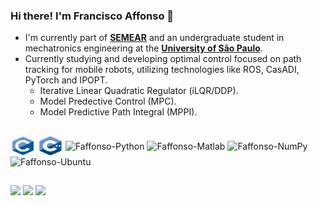 ### Hi there! I'm Francisco Affonso 👋

- I'm currently part of **[SEMEAR]** and an undergraduate student in mechatronics engineering at the **[University of São Paulo]**.
- Currently studying and developing optimal control focused on path tracking for mobile robots, utilizing technologies like ROS, CasADI, PyTorch and IPOPT.
  - Iterative Linear Quadratic Regulator (iLQR/DDP).
  - Model Predective Control (MPC).
  - Model Predictive Path Integral (MPPI).

<div style="display: inline_block"><br>
  <img align="center" alt="Faffonso-C" height="30" width="40" src="https://raw.githubusercontent.com/devicons/devicon/master/icons/c/c-original.svg">
  <img align="center" alt="Faffonso-Cpp" height="30" width="40" src="https://raw.githubusercontent.com/devicons/devicon/master/icons/cplusplus/cplusplus-original.svg">
  <img align="center" alt="Faffonso-Python" height="30" width="40" src="https://cdn.jsdelivr.net/gh/devicons/devicon/icons/python/python-original.svg">
  <img align="center" alt="Faffonso-Matlab" height="30" width="40" src="https://cdn.jsdelivr.net/gh/devicons/devicon/icons/matlab/matlab-original.svg">
  <img align="center" alt="Faffonso-NumPy" height="30" width="40" src="https://cdn.jsdelivr.net/gh/devicons/devicon/icons/numpy/numpy-original.svg">
  <img align="center" alt="Faffonso-Ubuntu" height="30" width="40" src="https://cdn.jsdelivr.net/gh/devicons/devicon/icons/ubuntu/ubuntu-plain.svg">
</div>

##
  
<div> 
  <a href = "mailto:francisco.affonso02@gmail.com"><img src="https://img.shields.io/badge/-Gmail-%23333?style=for-the-badge&logo=gmail&logoColor=white" target="_blank"></a>
  <a href="https://www.linkedin.com/in/francisco-affonso-158955208/" target="_blank"><img src="https://img.shields.io/badge/-LinkedIn-%230077B5?style=for-the-badge&logo=linkedin&logoColor=white" target="_blank"></a>
  <a href="https://www.instagram.com/fran_affonso/" target="_blank"><img src="https://img.shields.io/badge/-Instagram-%23E4405F?style=for-the-badge&logo=instagram&logoColor=white" target="_blank"></a>
 
</div>

<!-- links -->

[SEMEAR]: https://github.com/Grupo-SEMEAR-USP "Grupo SEMEAR - EESC/USP"
[University of São Paulo]: [https://eesc.usp.br/]
